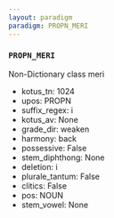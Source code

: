 ```yaml
---
layout: paradigm
paradigm: PROPN_MERI
---
```

### ` PROPN_MERI `

Non-Dictionary class meri
* kotus_tn: 1024
* upos: PROPN
* suffix_regex: i
* kotus_av: None
* grade_dir: weaken
* harmony: back
* possessive: False
* stem_diphthong: None
* deletion: i
* plurale_tantum: False
* clitics: False
* pos: NOUN
* stem_vowel: None
